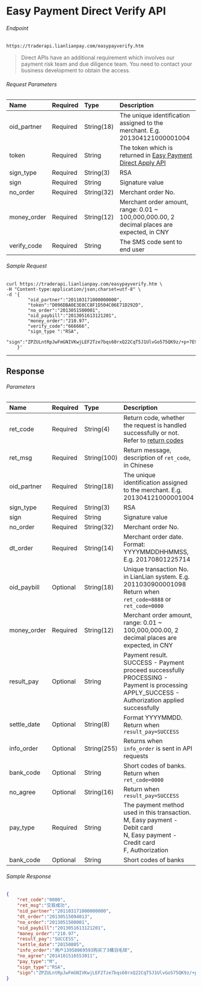 # Easy Payment Direct Verify API

###### Endpoint

```html
https://traderapi.lianlianpay.com/easypayverify.htm
```

> Direct APIs have an additional requirement which involves our payment risk team and due diligence team. You need to contact your business development to obtain the access.

###### Request Parameters

|Name|Required|Type|Description|
|:---|:---|:---|:---|
|oid_partner|Required|String(18)|The unique identification assigned to the merchant. E.g. 201304121000001004|
|token|Required|String|The token which is returned in [Easy Payment Direct Apply API](easypay_direct_apply.md)|
|sign_type|Required|String(3)|RSA |
|sign|Required|String|Signature value|
|no_order|Required|String(32)|Merchant order No.|
|money_order|Required|String(12)|Merchant order amount, range: 0.01 ~ 100,000,000.00, 2 decimal places are expected, in CNY|
|verify_code|Required|String| The SMS code sent to end user|
 
###### Sample Request

```curl
curl https://traderapi.lianlianpay.com/easypayverify.htm \
-H "Content-type:application/json;charset=utf-8" \
-d '{
    	"oid_partner":"201103171000000000",
    	"token":"D096DBA0E3E0CC8F1D504C06E71D292D",
    	"no_order":"2013051500001",
    	"oid_paybill":"2013051613121201",
    	"money_order":"210.97",
    	"verify_code":"666666",
    	"sign_type ":"RSA",
    	"sign":"ZPZULntRpJwFmGNIVKwjLEF2Tze7bqs60rxQ22CqT5J1UlvGo575QK9z/+p+7E9cOoRoWzqR6xHZ6WVv3dloyGKDR0btvrdqPgUAoeaX/YOWzTh00vwcQ+HBtXE+vPTfAqjCTxiiSJEOY7ATCF1q7iP3sfQxhS0nDUug1LP3OLk="
    }'
```

***

## Response

###### Parameters

|Name|Required|Type|Description|
|:---|:---|:---|:---|
|ret_code|Required|String(4)|Return code, whether the request is handled successfully or not. Refer to [return codes](return_code.md)|
|ret_msg|Required|String(100)|Return message, description of ```ret_code```, in Chinese |
|oid_partner|Required|String(18)|The unique identification assigned to the merchant. E.g. 201304121000001004|
|sign_type|Required|String(3)|RSA |
|sign|Required|String|Signature value|
|no_order|Required|String(32)|Merchant order No.|
|dt_order|Required|String(14)|Merchant order date. Format: YYYYMMDDHHMMSS, E.g. 20170801225714|
|oid_paybill|Optional|String(18)|Unique transaction No. in LianLian system. E.g. 2011030900001098 <br> Return when ```ret_code=8888``` or ```ret_code=0000``` |
|money_order|Required|String(12)|Merchant order amount, range: 0.01 ~ 100,000,000.00, 2 decimal places are expected, in CNY|
|result_pay|Optional|String| Payment result. <br> SUCCESS - Payment proceed successfully <br> PROCESSING -  Payment is processing <br> APPLY_SUCCESS - Authorization applied successfully|
|settle_date|Optional|String(8)| Format YYYYMMDD. Return when ```result_pay=SUCCESS```|
|info_order|Optional|String(255)| Returns when ```info_order``` is sent in API requests|
|bank_code|Optional|String| Short codes of banks. Return when ```ret_code=0000``` |
|no_agree|Optional|String(16)| Return when ```result_pay=SUCCESS```|
|pay_type|Required|String| The payment method used in this transaction. <br> M, Easy payment - Debit card <br> N, Easy payment - Credit card <br> F, Authorization | 
|bank_code|Optional|String| Short codes of banks |

###### Sample Response

```json
{
	"ret_code":"0000",
	"ret_msg":"交易成功",
	"oid_partner":"201103171000000000",
	"dt_order":"20130515094013",
	"no_order":"2013051500001",
	"oid_paybill":"2013051613121201",
	"money_order":"210.97",
	"result_pay":"SUCCESS",
	"settle_date":"20150805",
	"info_order":"用户13958069593购买了3桶羽毛球",
	"no_agree":"2014101516553011",
	"pay_type":"M",
	"sign_type":"RSA", 
	"sign":"ZPZULntRpJwFmGNIVKwjLEF2Tze7bqs60rxQ22CqT5J1UlvGo575QK9z/+p+7E9cOoRoWzqR6xHZ6WVv3dloyGKDR0btvrdqPgUAoeaX/YOWzTh00vwcQ+HBtXE+vPTfAqjCTxiiSJEOY7ATCF1q7iP3sfQxhS0nDUug1LP3OLk="
}
```